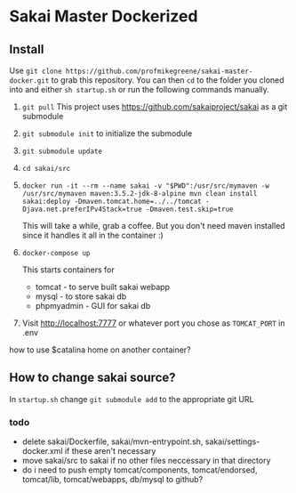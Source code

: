 # Sakai Master Dockerized

## Install

Use `git clone https://github.com/profmikegreene/sakai-master-docker.git` to grab this repository. You can then `cd` to the folder you cloned into and either `sh startup.sh` or run the following commands manually.

1. `git pull` This project uses https://github.com/sakaiproject/sakai as a git submodule
1. `git submodule init` to initialize the submodule
1. `git submodule update`
1. `cd sakai/src`
1. `docker run -it --rm --name sakai -v "$PWD":/usr/src/mymaven -w /usr/src/mymaven maven:3.5.2-jdk-8-alpine mvn clean install sakai:deploy -Dmaven.tomcat.home=../../tomcat -Djava.net.preferIPv4Stack=true -Dmaven.test.skip=true`

    This will take a while, grab a coffee. But you don't need maven installed since it handles it all in the container :)

1. `docker-compose up`

    This starts containers for

    * tomcat - to serve built sakai webapp
    * mysql - to store sakai db
    * phpmyadmin - GUI for sakai db

1. Visit [http://localhost:7777](http://localhost:7777) or whatever port you chose as `TOMCAT_PORT` in .env




how to use $catalina home on another container?


## How to change sakai source?

In `startup.sh` change `git submodule add` to the appropriate git URL 


### todo
- delete sakai/Dockerfile, sakai/mvn-entrypoint.sh, sakai/settings-docker.xml if these aren't necessary
- move sakai/src to sakai if no other files neccessary in that directory
- do i need to push empty tomcat/components, tomcat/endorsed, tomcat/lib, tomcat/webapps, db/mysql to github?
